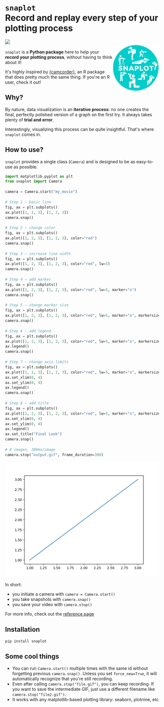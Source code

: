 <div class="hero">
   <h1>
      <code class="snaplot">snaplot</code>
      <br/>
      Record and replay every step of your plotting process
   </h1>
</div>

<div class="gif"><img src="example.gif"/></div>

<img src="https://github.com/JosephBARBIERDARNAL/static/blob/main/python-libs/snaplot/image.png?raw=true" alt="snaplot logo" align="right" width="150px"/>

`snaplot` is a **Python package** here to help your **record your plotting process**, without having to think about it!

It's highly inspired by [{camcorder}](https://github.com/thebioengineer/camcorder), an R package that does pretty much the same thing. If you're an R user, check it out!

## Why?

By nature, data visualization is an **iterative process**: no one creates the final, perfectly polished version of a graph on the first try. It always takes plenty of **trial and error**.

Interestingly, visualizing this process can be quite insightful. That's where `snaplot` comes in.

## How to use?

`snaplot` provides a single class (`Camera`) and is designed to be as easy-to-use as possible.

```python
import matplotlib.pyplot as plt
from snaplot import Camera

camera = Camera.start("my_movie")

# Step 1 — basic line
fig, ax = plt.subplots()
ax.plot([1, 2, 3], [1, 2, 3])
camera.snap()

# Step 2 — change color
fig, ax = plt.subplots()
ax.plot([1, 2, 3], [1, 2, 3], color="red")
camera.snap()

# Step 3 — increase line width
fig, ax = plt.subplots()
ax.plot([1, 2, 3], [1, 2, 3], color="red", lw=5)
camera.snap()

# Step 4 — add marker
fig, ax = plt.subplots()
ax.plot([1, 2, 3], [1, 2, 3], color="red", lw=5, marker="o")
camera.snap()

# Step 5 — change marker size
fig, ax = plt.subplots()
ax.plot([1, 2, 3], [1, 2, 3], color="red", lw=5, marker="o", markersize=15)
camera.snap()

# Step 6 — add legend
fig, ax = plt.subplots()
ax.plot([1, 2, 3], [1, 2, 3], color="red", lw=5, marker="o", markersize=15, label="cookies")
ax.legend()
camera.snap()

# Step 7 — change axis limits
fig, ax = plt.subplots()
ax.plot([1, 2, 3], [1, 2, 3], color="red", lw=5, marker="o", markersize=15, label="cookies")
ax.set_xlim(0, 4)
ax.set_ylim(0, 4)
ax.legend()
camera.snap()

# Step 8 — add title
fig, ax = plt.subplots()
ax.plot([1, 2, 3], [1, 2, 3], color="red", lw=5, marker="o", markersize=15, label="cookies")
ax.set_xlim(0, 4)
ax.set_ylim(0, 4)
ax.legend()
ax.set_title("Final Look")
camera.snap()

# 8 images, 300ms/image
camera.stop("output.gif", frame_duration=300)
```

![](./output.gif)

In short:

- you initiate a camera with `camera = Camera.start()`
- you take snapshots with `camera.snap()`
- you save your video with `camera.stop()`

For more info, check out the [reference page](./camera.md)

## Installation

```bash
pip install snaplot
```

## Some cool things

- You can run `Camera.start()` multiple times with the same id without forgetting previous `camera.snap()`. Unless you set `force_new=True`, it will automatically recognize that you're still recording.
- Even after calling `camera.stop("file.gif")`, you can keep recording. If you want to save the intermediate GIF, just use a different filename like `camera.stop("file2.gif")`.
- It works with any matplotlib-based plotting library: seaborn, plotnine, etc
